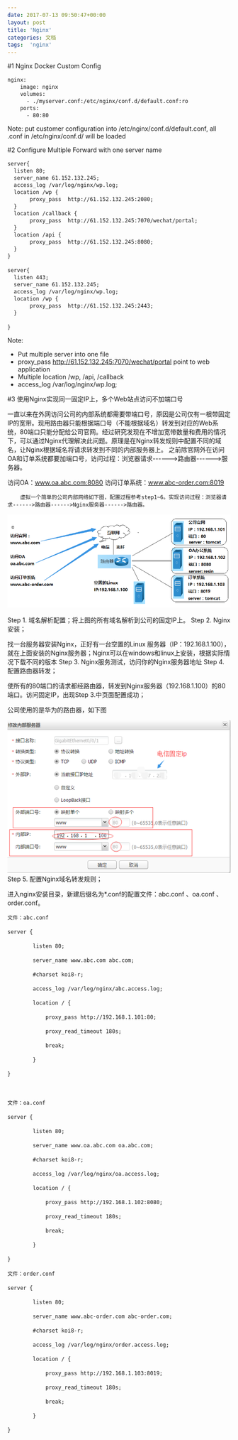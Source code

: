```yaml
---
date: 2017-07-13 09:50:47+00:00
layout: post
title: 'Nginx'
categories: 文档
tags:  'nginx'
---
```


#1 Nginx Docker Custom Config
````
nginx:
    image: nginx
    volumes:
      - ./myserver.conf:/etc/nginx/conf.d/default.conf:ro 
    ports:
      - 80:80
````
Note: put customer configuration into /etc/nginx/conf.d/default.conf, all .conf in /etc/nginx/conf.d/ will be loaded 

#2 Configure Multiple Forward with one server name
````
server{
  listen 80;  
  server_name 61.152.132.245;
  access_log /var/log/nginx/wp.log;
  location /wp {       
       proxy_pass  http://61.152.132.245:2080;       
  }
  location /callback {
       proxy_pass  http://61.152.132.245:7070/wechat/portal;       
  }
  location /api {
       proxy_pass  http://61.152.132.245:8080;       
  }
}  

server{
  listen 443;  
  server_name 61.152.132.245;
  access_log /var/log/nginx/wp.log;
  location /wp {       
       proxy_pass  http://61.152.132.245:2443;       
  }
  
}  
````

Note: 
* Put multiple server into one file
* proxy_pass  http://61.152.132.245:7070/wechat/portal point to web application 
* Multiple location /wp, /api, /callback
* access_log /var/log/nginx/wp.log;

#3 使用Nginx实现同一固定IP上，多个Web站点访问不加端口号 

 一直以来在外网访问公司的内部系统都需要带端口号，原因是公司仅有一根带固定IP的宽带。现用路由器只能根据端口号（不能根据域名）转发到对应的Web系统，80端口只能分配给公司官网。经过研究发现在不增加宽带数量和费用的情况下，可以通过Nginx代理解决此问题。原理是在Nginx转发规则中配置不同的域名，让Nginx根据域名将请求转发到不同的内部服务器上。
 之前除官网外在访问OA和订单系统都要加端口号，访问过程：浏览器请求------>路由器------>服务器。

访问OA：www.oa.abc.com:8080
访问订单系统：www.abc-order.com:8019

        虚拟一个简单的公司内部网络如下图，配置过程参考step1~6。实现访问过程：浏览器请求------>路由器------>Nginx服务器------>路由器。

![](../assets/com_network.png)

Step 1. 域名解析配置；将上图的所有域名解析到公司的固定IP上。
Step 2. Nginx安装；

找一台服务器安装Nginx，正好有一台空置的Linux 服务器（IP：192.168.1.100），就在上面安装的Nginx服务器；Nginx可以在windows和linux上安装，根据实际情况下载不同的版本
Step 3. Nginx服务测试，访问你的Nginx服务器地址
Step 4. 配置路由器转发；

使所有的80端口的请求都经路由器，转发到Nginx服务器（192.168.1.100）的80端口。访问固定IP，出现Step 3.中页面配置成功；

公司使用的是华为的路由器，如下图

![](../assets/com_route.png)
Step 5. 配置Nginx域名转发规则；

 进入nginx安装目录，新建后缀名为*.conf的配置文件：abc.conf  、oa.conf 、order.conf。

````
文件：abc.conf

server {

        listen 80;

        server_name www.abc.com abc.com;

        #charset koi8-r;

        access_log /var/log/nginx/abc.access.log;

        location / {

            proxy_pass http://192.168.1.101:80;

            proxy_read_timeout 180s;

            break;

        }

}



文件：oa.conf

server {

        listen 80;

        server_name www.oa.abc.com oa.abc.com;

        #charset koi8-r;

        access_log /var/log/nginx/oa.access.log;

        location / {

            proxy_pass http://192.168.1.102:8080;

            proxy_read_timeout 180s;

            break;

        }

}

文件：order.conf

server {

        listen 80;

        server_name www.abc-order.com abc-order.com;

        #charset koi8-r;

        access_log /var/log/nginx/order.access.log;

        location / {

            proxy_pass http://192.168.1.103:8019;

            proxy_read_timeout 180s;

            break;

        }

}
````

